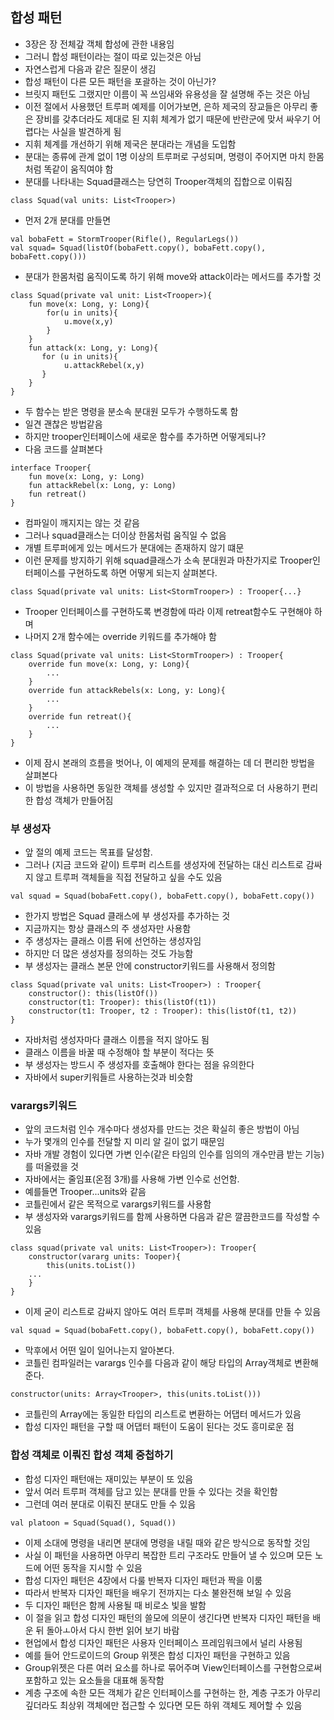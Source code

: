 ## 합성 패턴
- 3장은 장 전체갚 객체 합성에 관한 내용임
- 그러니 합성 패턴이라는 절이 따로 있는것은 아님
- 자연스럽게 다음과 같은 질문이 생김
- 합성 패턴이 다른 모든 패턴을 포괄하는 것이 아닌가?
- 브릿지 패턴도 그랬지만 이름이 꼭 쓰임새와 유용성을 잘 설명해 주는 것은 아님
- 이전 절에서 사용했던 트루퍼 예제를 이어가보면, 은하 제국의 장교들은 아무리 좋은 장비를 갖추더라도 제대로 된 지휘 체계가 없기 때문에 반란군에 맞서 싸우기 어렵다는 사실을 발견하게 됨
- 지휘 체계를 개선하기 위해 제국은 분대라는 개념을 도입함
- 분대는 종류에 관계 없이 1명 이상의 트루퍼로 구성되며, 명령이 주어지면 마치 한몸처럼 똑같이 움직여야 함
- 분대를 나타내는 Squad클래스는 당연히 Trooper객체의 집합으로 이뤄짐
```
class Squad(val units: List<Trooper>)
```
- 먼저 2개 분대를 만들면
```
val bobaFett = StormTrooper(Rifle(), RegularLegs())
val squad= Squad(listOf(bobaFett.copy(), bobaFett.copy(), bobaFett.copy()))
```
- 분대가 한몸처럼 움직이도록 하기 위해 move와 attack이라는 메서드를 추가할 것
```
class Squad(private val unit: List<Trooper>){
    fun move(x: Long, y: Long){
        for(u in units){
            u.move(x,y)
        }
    }
    fun attack(x: Long, y: Long){
       for (u in units){
            u.attackRebel(x,y)
       } 
    }
}

```
- 두 함수는 받은 명령을 분소속 분대원 모두가 수행하도록 함
- 일견 괜찮은 방법같음
- 하지만 trooper인터페이스에 새로운 함수를 추가하면 어떻게되나?
- 다음 코드를 살펴본다
```
interface Trooper{
    fun move(x: Long, y: Long)
    fun attackRebel(x: Long, y: Long)
    fun retreat()
}
```
- 컴파일이 깨지지는 않는 것 같음
- 그러나 squad클래스는 더이상 한몸처럼 움직일 수 없음
- 개별 트루퍼에게 있는 메서드가 분대에는 존재하지 않기 떄문
- 이런 문제를 방지하기 위해 squad클래스가 소속 분대원과 마찬가지로 Trooper인터페이스를 구현하도록 하면 어떻게 되는지 살펴본다.
```
class Squad(private val units: List<StormTrooper>) : Trooper{...}
```
- Trooper 인터페이스를 구현하도록 변경함에 따라 이제 retreat함수도 구현해야 하며
- 나머지 2개 함수에는 override 키워드를 추가해야 함
```
class Squad(private val units: List<StormTrooper>) : Trooper{
    override fun move(x: Long, y: Long){
        ...
    }
    override fun attackRebels(x: Long, y: Long){
        ...
    }
    override fun retreat(){
        ...
    }
}
```
- 이제 잠시 본래의 흐름을 벗어나, 이 예제의 문제를 해결하는 데 더 편리한 방법을 살펴본다
- 이 방법을 사용하면 동일한 객체를 생성할 수 있지만 결과적으로 더 사용하기 편리한 합성 객체가 만들어짐

### 부 생성자
- 앞 절의 예제 코드는 목표를 달성함.
- 그러나 (지금 코드와 같이) 트루퍼 리스트를 생성자에 전달하는 대신 리스트로 감싸지 않고 트루퍼 객체들을 직접 전달하고 싶을 수도 있음
```
val squad = Squad(bobaFett.copy(), bobaFett.copy(), bobaFett.copy())
```
- 한가지 방법은 Squad 클래스에 부 생성자를 추가하는 것
- 지금까지는 항상 클래스의 주 생성자만 사용함
- 주 생성자는 클래스 이름 뒤에 선언하는 생성자임
- 하지만 더 많은 생성자를 정의하는 것도 가능함
- 부 생성자는 클래스 본문 안에 constructor키워드를 사용해서 정의함
```
class Squad(private val units: List<Trooper>) : Trooper{
    constructor(): this(listOf())
    constructor(t1: Trooper): this(listOf(t1))
    constructor(t1: Trooper, t2 : Trooper): this(listOf(t1, t2))
}
```
- 자바처럼 생성자마다 클래스 이름을 적지 않아도 됨
- 클래스 이름을 바꿀 때 수정해야 할 부분이 적다는 뜻
- 부 생성자는 방드시 주 생성자를 호출해야 한다는 점을 유의한다
- 자바에서 super키워들르 사용하는것과 비슷함

### varargs키워드
- 앞의 코드처럼 인수 개수마다 생성자를 만드는 것은 확실히 좋은 방법이 아님
- 누가 몇개의 인수를 전달할 지 미리 알 길이 없기 때문임
- 자바 개발 경험이 있다면 가변 인수(같은 타임의 인수를 임의의 개수만큼 받는 기능)를 떠올렸을 것
- 자바에서는 줄임표(온점 3개)를 사용해 가변 인수로 선언함.
- 예를들면 Trooper...units와 같음
- 코틀린에서 같은 목적으로 varargs키워드를 사용함
- 부 생성자와 varargs키워드를 함께 사용하면 다음과 같은 깔끔한코드를 작성할 수 있음
```
class squad(private val units: List<Trooper>): Trooper{
    constructor(vararg units: Tooper){
        this(units.toList())
    ...
    }
}
```
- 이제 굳이 리스트로 감싸지 않아도 여러 트루퍼 객체를 사용해 분대를 만들 수 있음
```
val squad = Squad(bobaFett.copy(), bobaFett.copy(), bobaFett.copy())
```
- 막후에서 어떤 일이 일어나는지 알아본다.
- 코틀린 컴파일러는 varargs 인수를 다음과 같이 해당 타입의 Array객체로 변환해준다.
```
constructor(units: Array<Trooper>, this(units.toList()))
```
- 코틀린의 Array에는 동일한 타입의 리스트로 변환하는 어댑터 메서드가 있음
- 합성 디자인 패턴을 구할 때 어댑터 패턴이 도움이 된다는 것도 흥미로운 점

### 합성 객체로 이뤄진 합성 객체 중첩하기
- 합성 디자인 패턴애는 재미있는 부분이 또 있음
- 앞서 여러 트루퍼 객체를 담고 있는 분대를 만들 수 있다는 것을 확인함
- 그런데 여러 분대로 이뤄진 분대도 만들 수 있음
```
val platoon = Squad(Squad(), Squad())
```
- 이제 소대에 명령을 내리면 분대에 명령을 내릴 때와 같은 방식으로 동작할 것임
- 사실 이 패턴을 사용하면 아무리 복잡한 트리 구조라도 만들어 낼 수 있으며 모든 노드에 어떤 동작을 지시할 수 있음
- 합성 디자인 패턴은 4장에서 다룰 반복자 디자인 패턴과 짝을 이룸
- 따라서 반복자 디자인 패턴을 배우기 전까지는 다소 불완전해 보일 수 있음
- 두 디자인 패턴은 함께 사용될 때 비로소 빛을 발함
- 이 절을 읽고 합성 디자인 패턴의 쓸모에 의문이 생긴다면 반복자 디자인 패턴을 배운 뒤 돌아ㅗ아서 다시 한번 읽어 보기 바람
- 현업에서 합성 디자인 패턴은 사용자 인터페이스 프레임워크에서 널리 사용됨
- 예를 들어 안드로이드의 Group 위젯은 합성 디자인 패턴을 구현하고 있음
- Group위젯은 다른 여러 요소를 하나로 묶어주며 View인터페이스를 구현함으로써 포함하고 있는 요소들을 대표해 동작함
- 계층 구조에 속한 모든 객체가 같은 인터페이스를 구현하는 한, 계층 구조가 아무리 깊더라도 최상위 객체에만 접근할 수 있다면 모든 하위 객체도 제어할 수 있음
